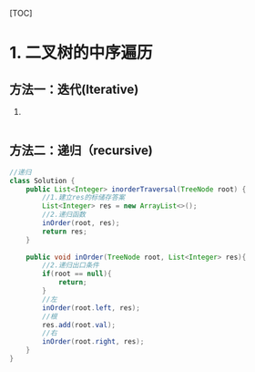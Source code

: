 [TOC]

# 1. 二叉树的中序遍历



## 方法一：迭代(Iterative)

1. 

```java

```



## 方法二：递归（recursive)

```java
//递归
class Solution {
    public List<Integer> inorderTraversal(TreeNode root) {
        //1.建立res的标储存答案
        List<Integer> res = new ArrayList<>();
        //2.递归函数
        inOrder(root, res);
        return res;
    }
    
    public void inOrder(TreeNode root, List<Integer> res){
        //2.递归出口条件
        if(root == null){
            return;
        }
        //左
        inOrder(root.left, res);
        //根
        res.add(root.val);
        //右
        inOrder(root.right, res);
    }
}
```


